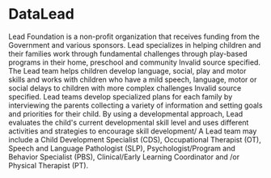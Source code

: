 # DataLead
Lead Foundation is a non-profit organization that receives funding from the Government and various sponsors. Lead specializes in helping children and their families work through fundamental challenges through play-based programs in their home, preschool and community Invalid source specified.  The Lead team helps children develop language, social, play and motor skills and works with children who have a mild speech, language, motor or social delays to children with more complex challenges Invalid source specified. Lead teams develop specialized plans for each family by interviewing the parents collecting a variety of information and setting goals and priorities for their child.  By using a developmental approach, Lead evaluates the child's current developmental skill level and uses different activities and strategies to encourage skill development/ A Lead team may include a Child Development Specialist (CDS), Occupational Therapist (OT), Speech and Language Pathologist (SLP), Psychologist/Program and Behavior Specialist (PBS), Clinical/Early Learning Coordinator and /or Physical Therapist (PT).
